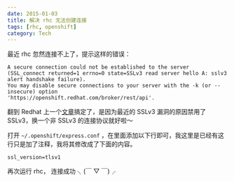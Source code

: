 ```yaml
---
date: 2015-01-03
title: 解决 rhc 无法创建连接
tags: [rhc, openshift]
category: Tech
---
```


最近 rhc 忽然连接不上了，提示这样的错误：

    A secure connection could not be established to the server (SSL_connect returned=1 errno=0 state=SSLv3 read server hello A: sslv3 alert handshake failure).
    You may disable secure connections to your server with the -k (or --insecure) option
    'https://openshift.redhat.com/broker/rest/api'.

翻到 Redhat 上一个[文章](https://access.redhat.com/solutions/1233863)搞定了，是因为最近的 SSLv3 漏洞的原因禁用了 SSLv3，换一个非 SSLv3 的连接协议就好啦～

打开 `~/.openshift/express.conf` ，在里面添加以下行即可，我这里是已经有这行只是加了注释，我将其修改成了下面的内容。

    ssl_version=tlsv1

再次运行 rhc， 连接成功 ╮(￣ ▽ ￣)╭
